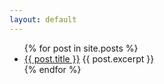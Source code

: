 ```yaml
---
layout: default
---
```

<ul>
  {% for post in site.posts %}
    <li>
      <a href="{{ post.url }}">{{ post.title }}</a>
	{{ post.excerpt }}
    </li>
  {% endfor %}
</ul>
